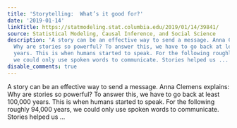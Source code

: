 ```yaml
---
title: 'Storytelling:  What’s it good for?'
date: '2019-01-14'
linkTitle: https://statmodeling.stat.columbia.edu/2019/01/14/39841/
source: Statistical Modeling, Causal Inference, and Social Science
description: 'A story can be an effective way to send a message. Anna Clemens explains:
  Why are stories so powerful? To answer this, we have to go back at least 100,000
  years. This is when humans started to speak. For the following roughly 94,000 years,
  we could only use spoken words to communicate. Stories helped us ...'
disable_comments: true
---
```

A story can be an effective way to send a message. Anna Clemens explains: Why are stories so powerful? To answer this, we have to go back at least 100,000 years. This is when humans started to speak. For the following roughly 94,000 years, we could only use spoken words to communicate. Stories helped us ...